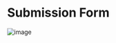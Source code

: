 # Submission Form
![image](https://github.com/user-attachments/assets/5e296179-f421-4ffc-804c-28a645ae5a2c)
